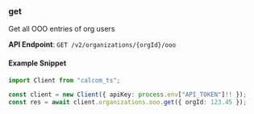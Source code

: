 
### get <a name="get"></a>
Get all OOO entries of org users



**API Endpoint**: `GET /v2/organizations/{orgId}/ooo`

#### Example Snippet

```typescript
import Client from "calcom_ts";

const client = new Client({ apiKey: process.env["API_TOKEN"]!! });
const res = await client.organizations.ooo.get({ orgId: 123.45 });
```
